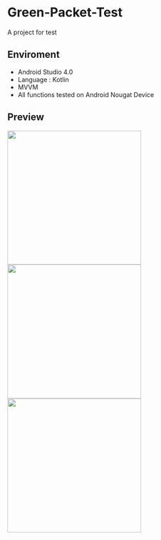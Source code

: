 # Green-Packet-Test
A project for test

## Enviroment
- Android Studio 4.0
- Language : Kotlin
- MVVM
- All functions tested on Android Nougat Device

## Preview
<div>
<img src="https://raw.githubusercontent.com/shiburagi/Green-Packet-Test/master/preview/device-1.jpg" width="300px">
<img src="https://raw.githubusercontent.com/shiburagi/Green-Packet-Test/master/preview/device-2.jpg" width="300px">
<img src="https://raw.githubusercontent.com/shiburagi/Green-Packet-Test/master/preview/device-3.jpg" width="300px">
</div>

